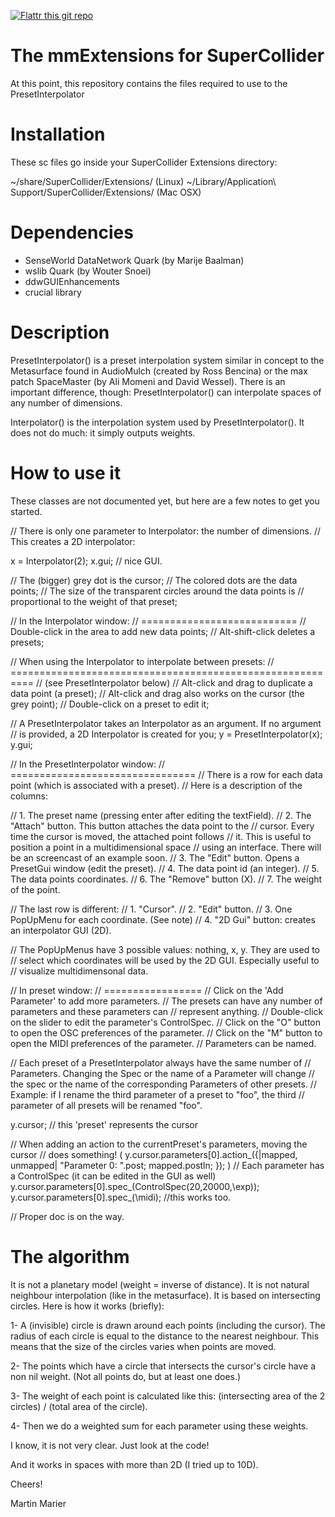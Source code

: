 [![Flattr this git repo](http://api.flattr.com/button/flattr-badge-large.png)](https://flattr.com/submit/auto?user_id=marierm&url=https://github.com/marierm/mmExtensions&title=mmExtensions&language=en_GB&tags=github&category=software)

The mmExtensions for SuperCollider
==================================

At this point, this repository contains the files required to use to the
PresetInterpolator

Installation
============

These sc files go inside your SuperCollider Extensions directory:

~/share/SuperCollider/Extensions/	    	                 (Linux)
~/Library/Application\ Support/SuperCollider/Extensions/	 (Mac OSX)


Dependencies
============

- SenseWorld DataNetwork Quark (by Marije Baalman)
- wslib Quark (by Wouter Snoei)
- ddwGUIEnhancements
- crucial library


Description
===========

PresetInterpolator() is a preset interpolation system similar in concept to
the Metasurface found in AudioMulch (created by Ross Bencina) or the max patch
SpaceMaster (by Ali Momeni and David Wessel).  There is an important
difference, though: PresetInterpolator() can interpolate spaces of any number of dimensions.

Interpolator() is the interpolation system used by PresetInterpolator().  It
does not do much: it simply outputs weights.


How to use it
=============

These classes are not documented yet, but here are a few notes to get you
started.

// There is only one parameter to Interpolator: the number of dimensions.
// This creates a 2D interpolator:

x = Interpolator(2);
x.gui; // nice GUI.

// The (bigger) grey dot is the cursor;
// The colored dots are the data points;
// The size of the transparent circles around the data points is
// proportional to the weight of that preset;

// In the Interpolator window:
// ===========================
// Double-click in the area to add new data points;
// Alt-shift-click deletes a presets;

// When using the Interpolator to interpolate between presets:
// ==========================================================
// (see PresetInterpolator below)
// Alt-click and drag to duplicate a data point (a preset);
// Alt-click and drag also works on the cursor (the grey point);
// Double-click on a preset to edit it;


// A PresetInterpolator takes an Interpolator as an argument.  If no argument
// is provided, a 2D Interpolator is created for you;
y = PresetInterpolator(x);
y.gui;

// In the PresetInterpolator window:
// ================================
// There is a row for each data point (which is associated with a preset).
// Here is a description of the columns:
   
// 1. The preset name (pressing enter after editing the textField).
// 2. The "Attach" button. This button attaches the data point to the
//    cursor.  Every time the cursor is moved, the attached point follows
//    it. This is useful to position a point in a multidimensional space
//    using an interface.  There will be an screencast of an example soon.
// 3. The "Edit" button. Opens a PresetGui window (edit the preset).
// 4. The data point id (an integer).
// 5. The data points coordinates.
// 6. The "Remove" button (X).
// 7. The weight of the point.

// The last row is different:
// 1. "Cursor".
// 2. "Edit" button.
// 3. One PopUpMenu for each coordinate. (See note)
// 4. "2D Gui" button: creates an interpolator GUI (2D).

// The PopUpMenus have 3 possible values: nothing, x, y.  They are used to
// select which coordinates will be used by the 2D GUI.  Especially useful to
// visualize multidimensonal data.


// In preset window:
// ================= 
// Click on the 'Add Parameter' to add more parameters.
// The presets can have any number of parameters and these parameters can
// represent anything.
// Double-click on the slider to edit the parameter's ControlSpec.
// Click on the "O" button to open the OSC preferences of the parameter.
// Click on the "M" button to open the MIDI preferences of the parameter.
// Parameters can be named.

// Each preset of a PresetInterpolator always have the same number of
// Parameters.  Changing the Spec or the name of a Parameter will change
// the spec or the name of the corresponding Parameters of other presets.
// Example: if I rename the third parameter of a preset to "foo", the third
// parameter of all presets will be renamed "foo".

y.cursor; // this 'preset' represents the cursor

// When adding an action to the currentPreset's parameters, moving the cursor
// does something!
(
y.cursor.parameters[0].action_({|mapped, unmapped|
	"Parameter 0: ".post;
	mapped.postln;
});
)
// Each parameter has a ControlSpec (it can be edited in the GUI as well)
y.cursor.parameters[0].spec_(ControlSpec(20,20000,\exp));
y.cursor.parameters[0].spec_(\midi); //this works too.

// Proper doc is on the way.




The algorithm
=============

It is not a planetary model (weight = inverse of distance).  It is not natural
neighbour interpolation (like in the metasurface).  It is based on
intersecting circles.  Here is how it works (briefly):

1- A (invisible) circle is drawn around each points (including the cursor).
   The radius of each circle is equal to the distance to the nearest
   neighbour.  This means that the size of the circles varies when points are
   moved.

2- The points which have a circle that intersects the cursor's circle have a
   non nil weight.  (Not all points do, but at least one does.)

3- The weight of each point is calculated like this: (intersecting area of the
   2 circles) / (total area of the circle).

4- Then we do a weighted sum for each parameter using these weights.

I know, it is not very clear.  Just look at the code!


And it works in spaces with more than 2D (I tried up to 10D).


Cheers!

Martin Marier

